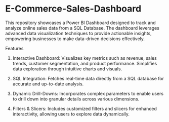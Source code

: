 # E-Commerce-Sales-Dashboard
This repository showcases a Power BI Dashboard designed to track and analyze online sales data from a SQL Database. The dashboard leverages advanced data visualization techniques to provide actionable insights, empowering businesses to make data-driven decisions effectively.

Features
1. Interactive Dashboard:
Visualizes key metrics such as revenue, sales trends, customer segmentation, and product performance. Simplifies data exploration through intuitive charts and visuals.

2. SQL Integration:
Fetches real-time data directly from a SQL database for accurate and up-to-date analysis.

3. Dynamic Drill-Downs:
Incorporates complex parameters to enable users to drill down into granular details across various dimensions.

4. Filters & Slicers:
Includes customized filters and slicers for enhanced interactivity, allowing users to explore data dynamically.
